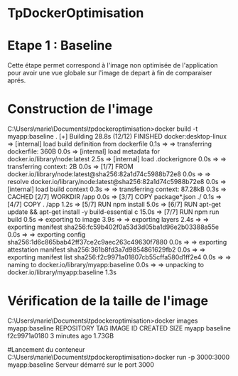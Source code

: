 # TpDockerOptimisation
# Etape 1 : Baseline
Cette étape permet correspond à l'image non optimisée de l'application  pour avoir une vue globale sur l'image de depart à fin de comparaiser aprés. 
# Construction de l'image
C:\Users\marie\Documents\tpdockeroptimisation>docker build -t myapp:baseline .
[+] Building 28.8s (12/12) FINISHED                    docker:desktop-linux
 => [internal] load build definition from dockerfile                   0.1s
 => => transferring dockerfile: 360B                                   0.0s
 => [internal] load metadata for docker.io/library/node:latest         2.5s
 => [internal] load .dockerignore                                      0.0s
 => => transferring context: 2B                                        0.0s
 => [1/7] FROM docker.io/library/node:latest@sha256:82a1d74c5988b72e8  0.0s
 => => resolve docker.io/library/node:latest@sha256:82a1d74c5988b72e8  0.0s
 => [internal] load build context                                      0.3s
 => => transferring context: 87.28kB                                   0.3s
 => CACHED [2/7] WORKDIR /app                                          0.0s
 => [3/7] COPY package*.json ./                                        0.1s
 => [4/7] COPY . /app                                                  1.2s
 => [5/7] RUN npm install                                              5.0s
 => [6/7] RUN apt-get update && apt-get install -y build-essential c  15.0s
 => [7/7] RUN npm run build                                            0.5s
 => exporting to image                                                 3.9s
 => => exporting layers                                                2.4s
 => => exporting manifest sha256:fc59b402f0a53d3d05ba1d96e2b03388a55e  0.0s
 => => exporting config sha256:1d6c865bab42ff37ce2c9aec263c49630f7880  0.0s
 => => exporting attestation manifest sha256:361b8fd3a7d9854861629fb2  0.0s
 => => exporting manifest list sha256:f2c9971a01807cb55cffa580d1ff2e4  0.0s
 => => naming to docker.io/library/myapp:baseline                      0.0s
 => => unpacking to docker.io/library/myapp:baseline                   1.3s

# Vérification de la taille de l'image
C:\Users\marie\Documents\tpdockeroptimisation>docker images myapp:baseline
REPOSITORY   TAG        IMAGE ID       CREATED         SIZE
myapp        baseline   f2c9971a0180   3 minutes ago   1.73GB

#Lancement du conteneur 
C:\Users\marie\Documents\tpdockeroptimisation>docker run -p 3000:3000 myapp:baseline
Serveur démarré sur le port 3000


